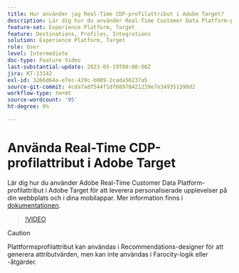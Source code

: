 ```yaml
---
title: Hur använder jag Real-Time CDP-profilattribut i Adobe Target?
description: Lär dig hur du använder Real-Time Customer Data Platform-profilattribut i Adobe Target för att leverera personaliserade upplevelser på din webbplats och i dina mobilappar.
feature-set: Experience Platform, Target
feature: Destinations, Profiles, Integrations
solution: Experience Platform, Target
role: User
level: Intermediate
doc-type: Feature Video
last-substantial-update: 2023-05-19T00:00:00Z
jira: KT-13142
exl-id: 3266d64a-e7ec-429c-b089-2cada56237a5
source-git-commit: 4cda7adf544f1df68978421239e7e349351398d2
workflow-type: tm+mt
source-wordcount: '95'
ht-degree: 0%

---
```


# Använda Real-Time CDP-profilattribut i Adobe Target

Lär dig hur du använder Adobe Real-Time Customer Data Platform-profilattribut i Adobe Target för att leverera personaliserade upplevelser på din webbplats och i dina mobilappar. Mer information finns i [dokumentationen](https://experienceleague.adobe.com/docs/target/using/integrate/integrating-with-rtcdp.html?lang=sv-SE).

>[!VIDEO](https://video.tv.adobe.com/v/3451897/?learn=on&captions=swe)

>[!CAUTION]
>
>Plattformsprofilattribut kan användas i Recommendations-designer för att generera attributvärden, men kan inte användas i Farocity-logik eller -åtgärder.
